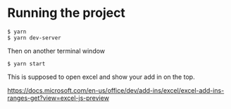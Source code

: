 
# Running the project

    $ yarn
    $ yarn dev-server
    
Then on another terminal window

    $ yarn start

This is supposed to open excel and show your add in on the top.


https://docs.microsoft.com/en-us/office/dev/add-ins/excel/excel-add-ins-ranges-get?view=excel-js-preview
